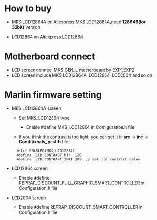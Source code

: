 # How to buy
- MKS LCD12864A on Aliexpress  [MKS LCD12864A](https://www.aliexpress.com/item/33018110072.html),need **12864B(for 32bit)** version 

- LCD12864 on Aliexpress  [LCD12864](https://www.aliexpress.com/item/32808902457.html)

# Motherboard connect
- LCD screen connect MKS GEN_L motherboard by EXP1,EXP2
- LCD screen include MKS LCD12864A, LCD12864, LCD2004 and so on

# Marlin firmware setting
- MKS LCD12864A screen
  - Set MKS_LCD12864 type 
    - Enable #define MKS_LCD12864 in Configuration.h file

  - If you think the contrast is too light, you can set it in **src** -> **inc** -> **Conditionals_post.h** file
  ```
    #elif ENABLED(MKS_LCD12864)
    #define _LCD_CONTRAST_MIN  120
    #define _LCD_CONTRAST_INIT 205  // set lcd contrast value
  ```

- LCD12864 screen
  - Enable #define REPRAP_DISCOUNT_FULL_GRAPHIC_SMART_CONTROLLER in Configuration.h file

- LCD2004 screen
  - Enable #define REPRAP_DISCOUNT_SMART_CONTROLLER in Configuration.h file

